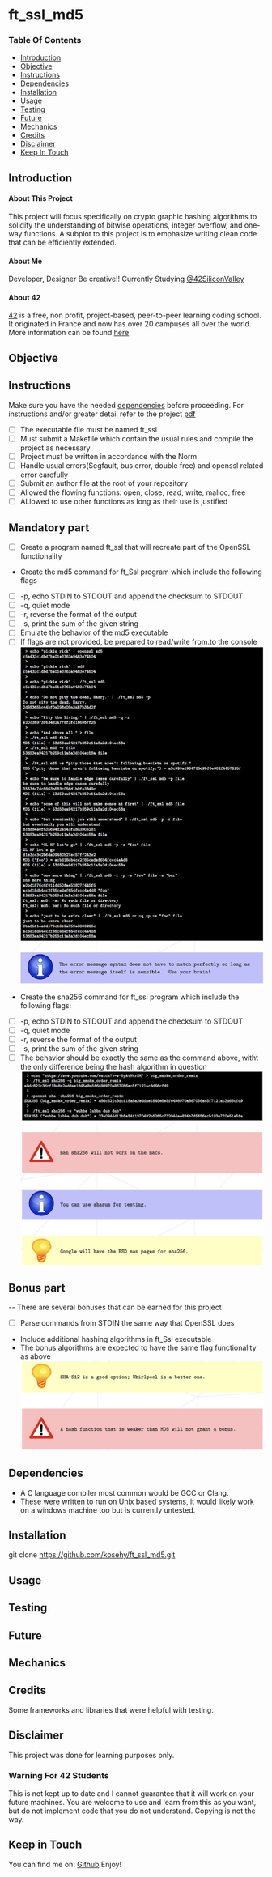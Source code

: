 # ft_ssl_md5

### Table Of Contents
* [Introduction](#introduction)
* [Objective](#objective)
* [Instructions](#instructions)
* [Dependencies](#dependencies)
* [Installation](#installation)
* [Usage](#usage)
* [Testing](#testing) 
* [Future](#future)
* [Mechanics](#mechanics)
* [Credits](#credits)
* [Disclaimer](#disclaimer)
* [Keep In Touch](#keep-in-touch)

## Introduction  

#### About This Project
This project will focus specifically on crypto graphic hashing algorithms to solidify the understanding of bitwise operations, integer overflow, and one-way functions. A subplot to this project is to emphasize writing clean code that can be efficiently extended.
#### About Me
Developer, Designer Be creative!! Currently Studying [@42SiliconValley][42]

#### About 42  
[42][42] is a free, non profit, project-based, peer-to-peer learning coding school. It originated in France and now has over 20 campuses all over the world. More information can be found [here][42] 

## Objective  

## Instructions
Make sure you have the needed [dependencies](#dependencies) before proceeding.
For instructions and/or greater detail refer to the project [pdf][pdf]
- [ ] The executable file must be named ft_ssl
- [ ] Must submit a Makefile which contain the usual rules and compile the project as necessary
- [ ] Project must be written in accordance with the Norm
- [ ] Handle usual errors(Segfault, bus error, double free) and openssl related error carefully
- [ ] Submit an author file at the root of your repository
- [ ] Allowed the flowing functions: open, close, read, write, malloc, free
- [ ] ALlowed to use other functions as long as their use is justified
## Mandatory part
- [ ] Create a program named ft_ssl that will recreate part of the OpenSSL functionality
- Create the md5 command for ft_Ssl program which include the following flags
- [ ] -p, echo STDIN to STDOUT and append the checksum to STDOUT
- [ ] -q, quiet mode
- [ ] -r, reverse the format of the output
- [ ] -s, print the sum of the given string
- [ ] Emulate the behavior of the md5 executable
- [ ] If flags are not provided, be prepared to read/write from.to the console
![img_md5](images/md5_example.png)
- Create the sha256 command for ft_ssl program which include the following flags:
- [ ] -p, echo STDIN to STDOUT and append the checksum to STDOUT
- [ ] -q, quiet mode
- [ ] -r, reverse the format of the output
- [ ] -s, print the sum of the given string
- [ ] The behavior should be exactly the same as the command above, witht the only difference being the hash algorithm in question
![img_sha256](images/sha256_example.png)
## Bonus part
-- There are several bonuses that can be earned for this project
- [ ] Parse commands from STDIN the same way that OpenSSL does
- Include additional hashing algorithms in ft_Ssl executable
- The bonus algorithms are expected to have the same flag functionality as above
![img_bonus](images/bonus.png)
## Dependencies  
* A C language compiler most common would be GCC or Clang.
* These were written to run on Unix based systems, it would likely work on a windows machine too but is currently untested. 

## Installation 
git clone https://github.com/kosehy/ft_ssl_md5.git
## Usage  

## Testing  

## Future 

## Mechanics  

## Credits  

Some frameworks and libraries that were helpful with testing.   

## Disclaimer

This project was done for learning purposes only.

### Warning For 42 Students

This is not kept up to date and I cannot guarantee that it will work on your future machines. You are welcome to use and learn from this as you want, but do not implement code that you do not understand. Copying is not the way. 

## Keep in Touch

You can find me on:
[Github][kosehy]
Enjoy!

[42]: http://42.us.org "42 USA"
[pdf]: https://github.com/kosehy/ft_ssl_md5/blob/master/ft_ssl_md5.en.pdf
[kosehy]: https://github.com/kosehy
